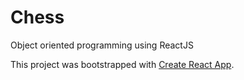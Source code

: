 # Chess
Object oriented programming using ReactJS

This project was bootstrapped with [Create React App](https://github.com/facebook/create-react-app).
